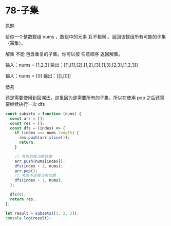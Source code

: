 # 78-子集

[原题](https://leetcode-cn.com/problems/subsets/)

给你一个整数数组 nums ，数组中的元素 互不相同 。返回该数组所有可能的子集（幂集）。

解集 不能 包含重复的子集。你可以按 任意顺序 返回解集。

输入：nums = [1,2,3]
输出：[[],[1],[2],[1,2],[3],[1,3],[2,3],[1,2,3]]

输入：nums = [0]
输出：[[],[0]]

[参考](https://leetcode-cn.com/problems/subsets/solution/shou-hua-tu-jie-zi-ji-hui-su-fa-xiang-jie-wei-yun-/)

还是需要使用到回溯法，这里因为是需要所有的子集，所以在使用 pop 之后还需要继续执行一次 dfs

```javascript
const subsets = function (nums) {
  const arr = [];
  const res = [];
  const dfs = (index) => {
    if (index === nums.length) {
      res.push(arr.slice());
      return;
    }

    // 考虑选择当前位置
    arr.push(nums[index]);
    dfs(index + 1, nums);
    arr.pop();
    // 考虑不选择当前位置
    dfs(index + 1, nums);
  };

  dfs(0);
  return res;
};

let result = subsets([1, 2, 3]);
console.log(result);
```
